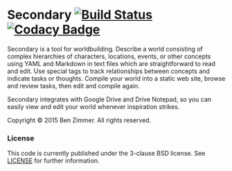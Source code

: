 # Secondary [![Build Status](https://travis-ci.org/bdzimmer/secondary.svg)](https://travis-ci.org/bdzimmer/secondary) [![Codacy Badge](https://api.codacy.com/project/badge/grade/d862db25644045359ba166636cbb2392)](https://www.codacy.com/app/bdzimmer/secondary)

Secondary is a tool for worldbuilding. Describe a world consisting of complex hierarchies of characters, locations, events, or other concepts using YAML and Markdown in text files which are straightforward to read and edit. Use special tags to track relationships between concepts and indicate tasks or thoughts. Compile your world into a static web site, browse and review tasks, then edit and compile again.

Secondary integrates with Google Drive and Drive Notepad, so you can easily view and edit your world whenever inspiration strikes.

Copyright &copy; 2015 Ben Zimmer. All rights reserved.

### License
This code is currently published under the 3-clause BSD license. See [LICENSE](LICENSE) for further information.
